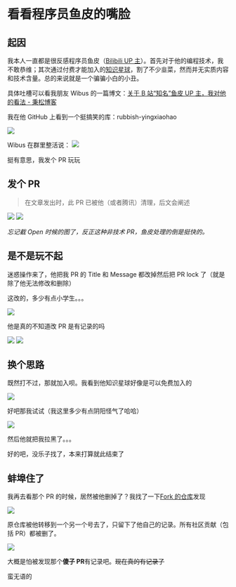 # 看看程序员鱼皮的嘴脸

## 起因

我本人一直都是很反感程序员鱼皮（[Bilibili UP 主](https://space.bilibili.com/12890453)）。首先对于他的编程技术，我不敢恭维；其次通过付费才能加入的[知识星球](https://yupi.icu/)，割了不少韭菜，然而并无实质内容和技术含量。总的来说就是一个骗骗小白的小丑。

具体吐槽可以看我朋友 Wibus 的一篇博文：[关于 B 站“知名”鱼皮 UP 主，我对他的看法 - 秉松博客](https://blog.iucky.cn/posts/says/joker_yupi_up)

我在他 GitHub 上看到一个挺搞笑的库：rubbish-yingxiaohao

![](images/rubbish_yingxiaohao_origin_repo.png)

Wibus 在群里整活说：
![](images/Snipaste_2022-11-07_00-23-53.png)

挺有意思，我发个 PR 玩玩

## 发个 PR

> 在文章发出时，此 PR 已被他（或者腾讯）清理，后文会阐述

![](images/pr_file_change.png)
![](images/%E5%BE%AE%E4%BF%A1%E5%9B%BE%E7%89%87_20221107003732.jpg)

_忘记截 Open 时候的图了，反正这种非技术 PR，鱼皮处理的倒是挺快的。_

## 是不是玩不起

迷惑操作来了，他把我 PR 的 Title 和 Message 都改掉然后把 PR lock 了（就是除了他无法修改和删除）

这改的，多少有点小学生。。。

![](images/%E5%BE%AE%E4%BF%A1%E5%9B%BE%E7%89%87_20221107004741.png)

他是真的不知道改 PR 是有记录的吗

![](images/pr_change_title.png)
![](images/pr_change_message.png)

## 换个思路

既然打不过，那就加入呗。我看到他知识星球好像是可以免费加入的

![](images/Snipaste_2022-11-07_00-50-21.png)

好吧那我试试（我这里多少有点阴阳怪气了哈哈）

![](images/join_zsxq.png)

然后他就把我拉黑了。。。

好的吧，没乐子找了，本来打算就此结束了

## 蚌埠住了

我再去看那个 PR 的时候，居然被他删掉了？我找了一下[Fork 的仓库](https://github.com/jsun969/rubbish-yingxiaohao)发现

![](images/Snipaste_2022-11-07_00-55-53.png)

原仓库被他转移到一个另一个号去了，只留下了他自己的记录。所有社区贡献（包括 PR）都被删了。

![](images/Snipaste_2022-11-07_01-10-11.png)

大概是怕被发现那个**傻子 PR**有记录吧。~~现在真的有记录了~~

蛮无语的
